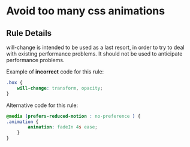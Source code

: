 # Avoid too many css animations


## Rule Details

will-change is intended to be used as a last resort, in order to try to deal with existing performance problems. It should not be used to anticipate performance problems.

Example of **incorrect** code for this rule:

```css
.box {
    will-change: transform, opacity;
}
```

Alternative code for this rule:

```css
@media (prefers-reduced-motion : no-preference ) {
.animation {
        animation: fadeIn 4s ease;
    }
}
```

